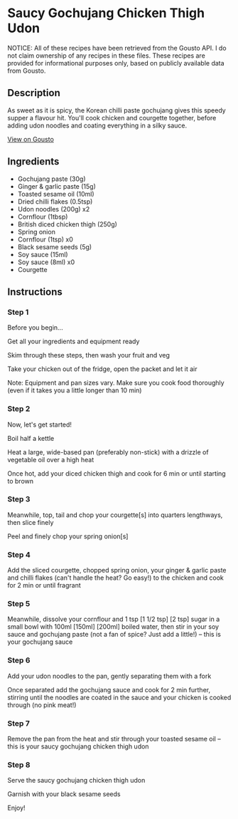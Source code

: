 # Saucy Gochujang Chicken Thigh Udon

NOTICE: All of these recipes have been retrieved from the Gousto API. I do not claim ownership of any recipes in these files. These recipes are provided for informational purposes only, based on publicly available data from Gousto.

## Description

As sweet as it is spicy, the Korean chilli paste gochujang gives this speedy supper a flavour hit. You'll cook chicken and courgette together, before adding udon noodles and coating everything in a silky sauce.

[View on Gousto](https://www.gousto.co.uk/recipes/cookbook/saucy-gochujang-chicken-udon)

## Ingredients

- Gochujang paste (30g)
- Ginger & garlic paste (15g)
- Toasted sesame oil (10ml)
- Dried chilli flakes (0.5tsp)
- Udon noodles (200g) x2
- Cornflour (1tbsp)
- British diced chicken thigh (250g)
- Spring onion
- Cornflour (1tsp) x0
- Black sesame seeds (5g)
- Soy sauce (15ml)
- Soy sauce (8ml) x0
- Courgette

## Instructions


### Step 1

Before you begin...

Get all your ingredients and equipment ready

Skim through these steps, then wash your fruit and veg

Take your chicken out of the fridge, open the packet and let it air

Note: Equipment and pan sizes vary. Make sure you cook food thoroughly (even if it takes you a little longer than 10 min)


### Step 2

Now, let's get started!

Boil half a kettle

Heat a large, wide-based pan (preferably non-stick) with a drizzle of vegetable oil over a high heat

Once hot, add your diced chicken thigh and cook for 6 min or until starting to brown


### Step 3

Meanwhile, top, tail and chop your courgette[s] into quarters lengthways, then slice finely

Peel and finely chop your spring onion[s]


### Step 4

Add the sliced courgette, chopped spring onion, your ginger & garlic paste and chilli flakes (can't handle the heat? Go easy!) to the chicken and cook for 2 min or until fragrant


### Step 5

Meanwhile, dissolve your cornflour and 1 tsp<span class="text-purple"> [1 1/2 tsp]</span> <span class="text-danger">[2 tsp] </span>sugar in a small bowl with 100ml <span class="text-purple">[150ml]</span> <span class="text-danger">[200ml] </span>boiled water, then stir in your soy sauce and gochujang paste (not a fan of spice? Just add a little!) – this is your gochujang sauce


### Step 6

Add your udon noodles to the pan, gently separating them with a fork

Once separated add the gochujang sauce and cook for 2 min further, stirring until the noodles are coated in the sauce and your chicken is cooked through (no pink meat!)


### Step 7

Remove the pan from the heat and stir through your toasted sesame oil – this is your saucy gochujang chicken thigh udon

### Step 8

Serve the saucy gochujang chicken thigh udon

Garnish with your black sesame seeds

Enjoy!

